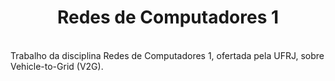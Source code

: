 <h1 align="center"> 
Redes de Computadores 1
</h1>
<br>
Trabalho da disciplina Redes de Computadores 1, ofertada pela UFRJ, sobre Vehicle-to-Grid (V2G).
